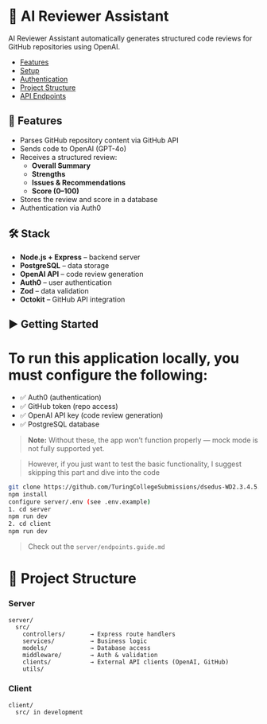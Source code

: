 # 🧠 AI Reviewer Assistant

AI Reviewer Assistant automatically generates structured code reviews for GitHub repositories using OpenAI.

- [Features](#Features)
- [Setup](#setup)
- [Authentication](#authentication)
- [Project Structure](#project-structure)
- [API Endpoints](#api-endpoints)

## 🚀 Features

- Parses GitHub repository content via GitHub API
- Sends code to OpenAI (GPT-4o)
- Receives a structured review:
  - **Overall Summary**
  - **Strengths**
  - **Issues & Recommendations**
  - **Score (0–100)**
- Stores the review and score in a database
- Authentication via Auth0

## 🛠️ Stack

- **Node.js + Express** – backend server
- **PostgreSQL** – data storage
- **OpenAI API** – code review generation
- **Auth0** – user authentication
- **Zod** – data validation
- **Octokit** – GitHub API integration

## ▶️ Getting Started

# To run this application locally, you must configure the following:

- ✅ Auth0 (authentication)
- ✅ GitHub token (repo access)
- ✅ OpenAI API key (code review generation)
- ✅ PostgreSQL database

> **Note:** Without these, the app won’t function properly — mock mode is not fully supported yet.

> However, if you just want to test the basic functionality, I suggest skipping this part and dive into the code

```bash
git clone https://github.com/TuringCollegeSubmissions/dsedus-WD2.3.4.5.git
npm install
configure server/.env (see .env.example)
1. cd server
npm run dev
2. cd client
npm run dev
```

> Check out the `server/endpoints.guide.md`

# 📁 Project Structure

### Server

```
server/
  src/
    controllers/       → Express route handlers
    services/          → Business logic
    models/            → Database access
    middleware/        → Auth & validation
    clients/           → External API clients (OpenAI, GitHub)
    utils/
```

### Client

```
client/
  src/ in development

```
